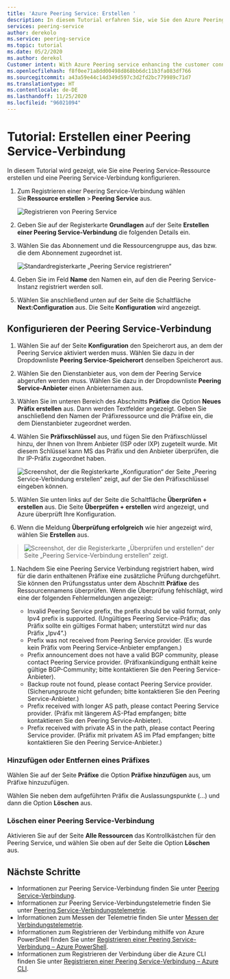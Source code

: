 ```yaml
---
title: 'Azure Peering Service: Erstellen '
description: In diesem Tutorial erfahren Sie, wie Sie den Azure Peering Service und ein Präfix registrieren.
services: peering-service
author: derekolo
ms.service: peering-service
ms.topic: tutorial
ms.date: 05/2/2020
ms.author: derekol
Customer intent: With Azure Peering service enhancing the customer connectivity to Microsoft cloud services .
ms.openlocfilehash: f8f0ee71a8dd00498d868bb6dc11b3fa083df766
ms.sourcegitcommit: a43a59e44c14d349d597c3d2fd2bc779989c71d7
ms.translationtype: HT
ms.contentlocale: de-DE
ms.lasthandoff: 11/25/2020
ms.locfileid: "96021094"
---
```

# <a name="tutorial-create-a-peering-service-connection"></a>Tutorial: Erstellen einer Peering Service-Verbindung

In diesem Tutorial wird gezeigt, wie Sie eine Peering Service-Ressource erstellen und eine Peering Service-Verbindung konfigurieren. 

1. Zum Registrieren einer Peering Service-Verbindung wählen Sie **Ressource erstellen** > **Peering Service** aus.

 
    ![Registrieren von Peering Service](./media/peering-service-portal/peering-servicecreate.png)

2. Geben Sie auf der Registerkarte **Grundlagen** auf der Seite **Erstellen einer Peering Service-Verbindung** die folgenden Details ein.
 
3. Wählen Sie das Abonnement und die Ressourcengruppe aus, das bzw. die dem Abonnement zugeordnet ist.

    ![Standardregisterkarte „Peering Service registrieren“](./media/peering-service-portal/peering-servicebasics.png)

4. Geben Sie im Feld **Name** den Namen ein, auf den die Peering Service-Instanz registriert werden soll.

5. Wählen Sie anschließend unten auf der Seite die Schaltfläche **Next:Configuration** aus. Die Seite **Konfiguration** wird angezeigt.
## <a name="configure-the-peering-service-connection"></a>Konfigurieren der Peering Service-Verbindung

1. Wählen Sie auf der Seite **Konfiguration** den Speicherort aus, an dem der Peering Service aktiviert werden muss. Wählen Sie dazu in der Dropdownliste **Peering Service-Speicherort** denselben Speicherort aus.

1. Wählen Sie den Dienstanbieter aus, von dem der Peering Service abgerufen werden muss. Wählen Sie dazu in der Dropdownliste **Peering Service-Anbieter** einen Anbieternamen aus.
 
1. Wählen Sie im unteren Bereich des Abschnitts **Präfixe** die Option **Neues Präfix erstellen** aus. Dann werden Textfelder angezeigt. Geben Sie anschließend den Namen der Präfixressource und die Präfixe ein, die dem Dienstanbieter zugeordnet werden.

1. Wählen Sie **Präfixschlüssel** aus, und fügen Sie den Präfixschlüssel hinzu, der Ihnen von Ihrem Anbieter (ISP oder IXP) zugeteilt wurde. Mit diesem Schlüssel kann MS das Präfix und den Anbieter überprüfen, die Ihr IP-Präfix zugeordnet haben.

    ![Screenshot, der die Registerkarte „Konfiguration“ der Seite „Peering Service-Verbindung erstellen“ zeigt, auf der Sie den Präfixschlüssel eingeben können.](./media/peering-service-portal/peering-serviceconfiguration.png)

1. Wählen Sie unten links auf der Seite die Schaltfläche **Überprüfen + erstellen** aus. Die Seite **Überprüfen + erstellen** wird angezeigt, und Azure überprüft Ihre Konfiguration.

 1. Wenn die Meldung **Überprüfung erfolgreich** wie hier angezeigt wird, wählen Sie **Erstellen** aus.

> ![Screenshot, der die Registerkarte „Überprüfen und erstellen“ der Seite „Peering Service-Verbindung erstellen“ zeigt.](./media/peering-service-portal/peering-service-prefix.png)

1. Nachdem Sie eine Peering Service Verbindung registriert haben, wird für die darin enthaltenen Präfixe eine zusätzliche Prüfung durchgeführt. Sie können den Prüfungsstatus unter dem Abschnitt **Präfixe** des Ressourcennamens überprüfen. Wenn die Überprüfung fehlschlägt, wird eine der folgenden Fehlermeldungen angezeigt:

   - Invalid Peering Service prefix, the prefix should be valid format, only Ipv4 prefix is supported. (Ungültiges Peering Service-Präfix; das Präfix sollte ein gültiges Format haben; unterstützt wird nur das Präfix „Ipv4“.)
   - Prefix was not received from Peering Service provider. (Es wurde kein Präfix vom Peering Service-Anbieter empfangen.)
   - Prefix announcement does not have a valid BGP community, please contact Peering Service provider. (Präfixankündigung enthält keine gültige BGP-Community; bitte kontaktieren Sie den Peering Service-Anbieter).
   - Backup route not found, please contact Peering Service provider. (Sicherungsroute nicht gefunden; bitte kontaktieren Sie den Peering Service-Anbieter.)
   - Prefix received with longer AS path, please contact Peering Service provider. (Präfix mit längerem AS-Pfad empfangen; bitte kontaktieren Sie den Peering Service-Anbieter).
   - Prefix received with private AS in the path, please contact Peering Service provider. (Präfix mit privatem AS im Pfad empfangen; bitte kontaktieren Sie den Peering Service-Anbieter.)

### <a name="add-or-remove-a-prefix"></a>Hinzufügen oder Entfernen eines Präfixes

Wählen Sie auf der Seite **Präfixe** die Option **Präfixe hinzufügen** aus, um Präfixe hinzuzufügen.

Wählen Sie neben dem aufgeführten Präfix die Auslassungspunkte (...) und dann die Option **Löschen** aus.

### <a name="delete-a-peering-service-connection"></a>Löschen einer Peering Service-Verbindung

Aktivieren Sie auf der Seite **Alle Ressourcen** das Kontrollkästchen für den Peering Service, und wählen Sie oben auf der Seite die Option **Löschen** aus.
## <a name="next-steps"></a>Nächste Schritte

- Informationen zur Peering Service-Verbindung finden Sie unter [Peering Service-Verbindung](connection.md).
- Informationen zur Peering Service-Verbindungstelemetrie finden Sie unter [Peering Service-Verbindungstelemetrie](connection-telemetry.md).
- Informationen zum Messen der Telemetrie finden Sie unter [Messen der Verbindungstelemetrie](measure-connection-telemetry.md).
- Informationen zum Registrieren der Verbindung mithilfe von Azure PowerShell finden Sie unter [Registrieren einer Peering Service-Verbindung – Azure PowerShell](powershell.md).
- Informationen zum Registrieren der Verbindung über die Azure CLI finden Sie unter [Registrieren einer Peering Service-Verbindung – Azure CLI](cli.md).